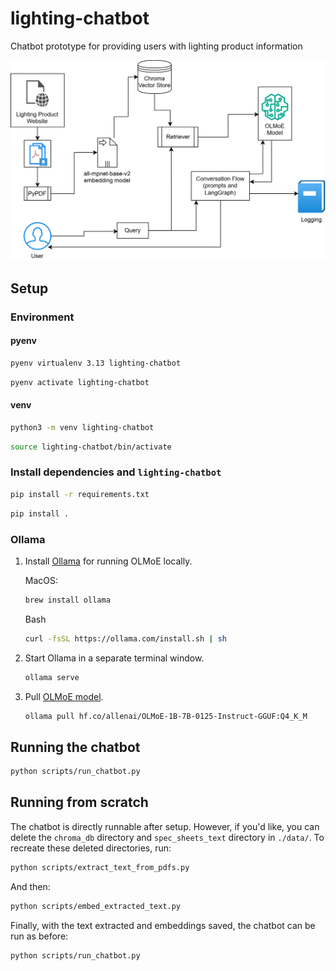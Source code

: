 # lighting-chatbot
Chatbot prototype for providing users with lighting product information

![architecture diagram for lighting chatbot](assets/Architecture.svg)

## Setup
### Environment
#### pyenv

```bash
pyenv virtualenv 3.13 lighting-chatbot
```

```bash
pyenv activate lighting-chatbot
```

#### venv
```bash
python3 -m venv lighting-chatbot
```

```bash
source lighting-chatbot/bin/activate
```

### Install dependencies and `lighting-chatbot`
```bash
pip install -r requirements.txt
```

```bash
pip install .
```

### Ollama
1. Install [Ollama](https://ollama.com/) for running OLMoE locally.

    MacOS:
    ```bash
    brew install ollama
    ```

    Bash
    ```bash
    curl -fsSL https://ollama.com/install.sh | sh
    ```
2. Start Ollama in a separate terminal window.
    ```bash
    ollama serve
    ```

3. Pull [OLMoE model](https://huggingface.co/allenai/OLMoE-1B-7B-0125-Instruct-GGUF).
    ```bash
    ollama pull hf.co/allenai/OLMoE-1B-7B-0125-Instruct-GGUF:Q4_K_M
    ```

## Running the chatbot
```bash
python scripts/run_chatbot.py
```

## Running from scratch
The chatbot is directly runnable after setup. However, if you'd like, you can delete the `chroma_db` directory and `spec_sheets_text` directory in `./data/`. To recreate these deleted directories, run:

```bash
python scripts/extract_text_from_pdfs.py
```

And then:

```bash
python scripts/embed_extracted_text.py
```

Finally, with the text extracted and embeddings saved, the chatbot can be run as before:

```bash
python scripts/run_chatbot.py
```